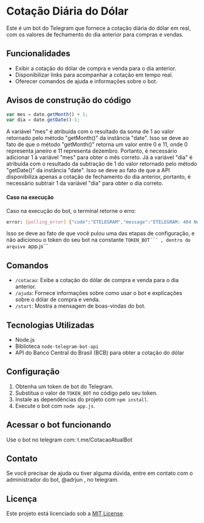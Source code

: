 # Cotação Diária do Dólar

Este é um bot do Telegram que fornece a cotação diária do dólar em real, com os valores de fechamento do dia anterior para compras e vendas.

## Funcionalidades

- Exibir a cotação do dólar de compra e venda para o dia anterior.
- Disponibilizar links para acompanhar a cotação em tempo real.
- Oferecer comandos de ajuda e informações sobre o bot.

## Avisos de construção do código

```js
var mes = date.getMonth() + 1;
var dia = date.getDate()-1;
```
A variável "mes" é atribuída com o resultado da soma de 1 ao valor retornado pelo método "getMonth()" da instância "date". Isso se deve ao fato de que o método "getMonth()" retorna um valor entre 0 e 11, onde 0 representa janeiro e 11 representa dezembro. Portanto, é necessário adicionar 1 à variável "mes" para obter o mês correto.
Já a variável "dia" é atribuída com o resultado da subtração de 1 do valor retornado pelo método "getDate()" da instância "date". Isso se deve ao fato de que a API disponibiliza apenas a cotação de fechamento do dia anterior, portanto, é necessário subtrair 1 da variável "dia" para obter o dia correto.

#### Caso na execução
Caso na execução do bot, o terminal retorne o erro: 
```bash
error: [polling_error] {"code":"ETELEGRAM","message":"ETELEGRAM: 404 Not Found"}
```
Isso se deve ao fato de que você pulou uma das etapas de configuração, e não adicionou o token do seu bot na constante ```TOKEN_BOT´´´ , dentro do arquivo ```app.js``` 
## Comandos

- `/cotacao`: Exibe a cotação do dólar de compra e venda para o dia anterior.
- `/ajuda`: Fornece informações sobre como usar o bot e explicações sobre o dólar de compra e venda.
- `/start`: Mostra a mensagem de boas-vindas do bot.

## Tecnologias Utilizadas

- Node.js
- Biblioteca `node-telegram-bot-api`
- API do Banco Central do Brasil (BCB) para obter a cotação do dólar

## Configuração

1. Obtenha um token de bot do Telegram.
2. Substitua o valor de `TOKEN_BOT` no código pelo seu token.
3. Instale as dependências do projeto com `npm install`.
4. Execute o bot com `node app.js`.

## Acessar o bot funcionando
Use o bot no telegram com: t.me/CotacaoAtualBot

## Contato

Se você precisar de ajuda ou tiver alguma dúvida, entre em contato com o administrador do bot, @adrjun , no telegram.

## Licença

Este projeto está licenciado sob a [MIT License](LICENSE).
